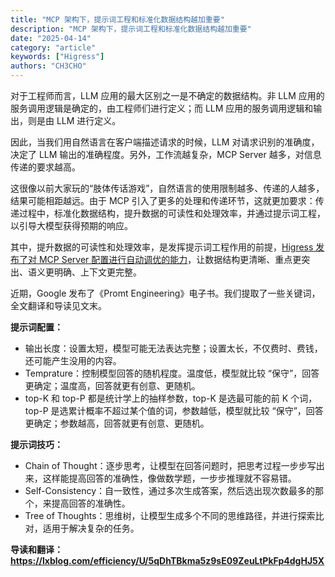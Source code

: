 ```yaml
---
title: "MCP 架构下，提示词工程和标准化数据结构越加重要"
description: "MCP 架构下，提示词工程和标准化数据结构越加重要"
date: "2025-04-14"
category: "article"
keywords: ["Higress"]
authors: "CH3CHO"
---
```


对于工程师而言，LLM 应用的最大区别之一是不确定的数据结构。非 LLM 应用的服务调用逻辑是确定的，由工程师们进行定义；而 LLM 应用的服务调用逻辑和输出，则是由 LLM 进行定义。  
  
因此，当我们用自然语言在客户端描述请求的时候，LLM 对请求识别的准确度，决定了 LLM 输出的准确程度。另外，工作流越复杂，MCP Server 越多，对信息传递的要求越高。  
  
这很像以前大家玩的“肢体传话游戏”，自然语言的使用限制越多、传递的人越多，结果可能相距越远。由于 MCP 引入了更多的处理和传递环节，这就更加要求：传递过程中，标准化数据结构，提升数据的可读性和处理效率，并通过提示词工程，以引导大模型获得预期的响应。  
  
其中，提升数据的可读性和处理效率，是发挥提示词工程作用的前提，[Higress 发布了对 MCP Server 配置进行自动调优的能力](https://mp.weixin.qq.com/s?__biz=MzU0MzkyMTgzNg==&mid=2247486160&idx=1&sn=f9139d5a37f9b8793fa6f1e177111bf3&scene=142#wechat_redirect)，让数据结构更清晰、重点更突出、语义更明确、上下文更完整。  


近期，Google 发布了《Promt Engineering》电子书。我们提取了一些关键词，全文翻译和导读见文末。  


**提示词配置：**

+ 输出长度：设置太短，模型可能无法表达完整；设置太长，不仅费时、费钱，还可能产生没用的内容。
+ Temprature：控制模型回答的随机程度。温度低，模型就比较 “保守”，回答更确定；温度高，回答就更有创意、更随机。
+ top-K 和 top-P 都是统计学上的抽样参数，top-K 是选最可能的前 K 个词，top-P 是选累计概率不超过某个值的词，参数越低，模型就比较 “保守”，回答更确定；参数越高，回答就更有创意、更随机。  


**提示词技巧：**

+ Chain of Thought：逐步思考，让模型在回答问题时，把思考过程一步步写出来，这样能提高回答的准确性，像做数学题，一步步推理就不容易错。
+ Self-Consistency：自一致性，通过多次生成答案，然后选出现次数最多的那个，来提高回答的准确性。
+ Tree of Thoughts：思维树，让模型生成多个不同的思维路径，并进行探索比对，适用于解决复杂的任务。  


**导读和翻译：https://lxblog.com/efficiency/U/5qDhTBkma5z9sE09ZeuLtPkFp4dgHJ5X**


